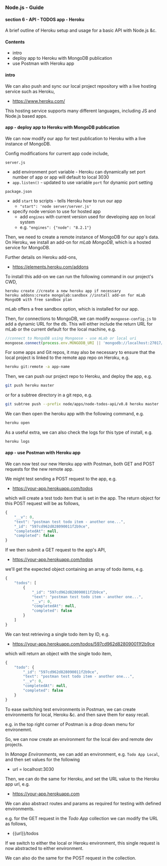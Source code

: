 ### Node.js - Guide
#### section 6 - API - TODOS app - Heroku

A brief outline of Heroku setup and usage for a basic API with Node.js &c.

#### Contents
* intro
* deploy app to Heroku with MongoDB publication
* use Postman with Heroku app

#### intro
We can also push and sync our local project repository with a live hosting service such as Heroku,

  * https://www.heroku.com/

This hosting service supports many different languages, including JS and Node.js based apps.

#### app - deploy app to Heroku with MongoDB publication
We can now modify our app for test publication to Heroku with a live instance of MongoDB.

Config modifications for current app code include,

`server.js`
  * add environment port variable - Heroku can dynamically set port number of app or app will default to local 3030
  * `app.listen()` - updated to use variable `port` for dynamic port setting

`package.json`
  * add `start` to scripts - tells Heroku how to run our app
    * `"start": 'node server/server.js'`
  * specify node version to use for hosted app
    * add `engines` with current version used for developing app on local system
    * e.g. `"engines": {"node": "8.2.1"}`

Then, we need to create a remote instance of MongoDB for our app's data. On Heroku, we install an add-on for *mLab MongoDB*, which is a hosted service for MongoDB.

Further details on Heroku add-ons,

  * https://elements.heroku.com/addons

To install this add-on we can run the following command in our project's CWD,

```
heroku create //create a new heroku app if necessary
heroku addons:create mongolab:sandbox //install add-on for mLab MongoDB with free sandbox plan
```

mLab offers a free sandbox option, which is installed for our app.

Then, for connections to MongoDB, we can modify `mongoose-config.js` to add a dynamic URL for the db. This will either include the return URL for mLab or the current default for the local machine, e.g.

```javascript
//connect to MongoDB using Mongoose - use mLab or local uri
mongoose.connect(process.env.MONGODB_URI || 'mongodb://localhost:27017/NodeTodoApp'); // process environment returns mLab uri
```

For some apps and Git repos, it may also be necessary to ensure that the local project is linked to the remote app repo on Heroku, e.g.

```bash
heroku git:remote -a app-name
```

Then, we can push our project repo to Heroku, and deploy the app, e.g.

```bash
git push heroku master
```

or for a subtree directory in a git repo, e.g.

```bash
git subtree push --prefix node/apps/node-todos-api/v0.8 heroku master
```

We can then open the heroku app with the following command, e.g.

```bash
heroku open
```

As a useful extra, we can also check the logs for this type of install, e.g.

```bash
heroku logs
```

#### app - use Postman with Heroku app
We can now test our new Heroku app with Postman, both GET and POST requests for the new remote app.

We might test sending a POST request to the app, e.g.

  * https://your-app.herokuapp.com/todos

which will create a test todo item that is set in the app. The return object for this POST request will be as follows,

```javascript
{
    "__v": 0,
    "text": "postman test todo item - another one...",
    "_id": "597cd962d828090011f2b9ce",
    "completedAt": null,
    "completed": false
}
```

If we then submit a GET request to the app's API,

  * https://your-app.herokuapp.com/todos

we'll get the expected object containing an array of todo items, e.g.

```javascript
{
    "todos": [
        {
            "_id": "597cd962d828090011f2b9ce",
            "text": "postman test todo item - another one...",
            "__v": 0,
            "completedAt": null,
            "completed": false
        }
    ]
}
```

We can test retrieving a single todo item by ID, e.g.

  * https://your-app.herokuapp.com/todos/597cd962d828090011f2b9ce

which will return an object with the single todo item,

```javascript
{
    "todo": {
        "_id": "597cd962d828090011f2b9ce",
        "text": "postman test todo item - another one...",
        "__v": 0,
        "completedAt": null,
        "completed": false
    }
}
```

To ease switching test environments in Postman, we can create environments for local, Heroku &c. and then save them for easy recall.

e.g. in the top right corner of Postman is a drop down menu for environemnt.

So, we can now create an environment for the local dev and remote dev projects.

In *Manage Environments*, we can add an environment, e.g. `Todo App Local`, and then set values for the following

  * url = localhost:3030

Then, we can do the same for Heroku, and set the URL value to the Heroku app url, e.g.

  * https://your-app.herokuapp.com

We can also abstract routes and params as required for testing with defined environments.

e.g. for the GET request in the *Todo App* collection we can modify the URL as follows,

  * {{url}}/todos

If we switch to either the local or Heroku environment, this single request is now abstracted to either environment.

We can also do the same for the POST request in the collection.
